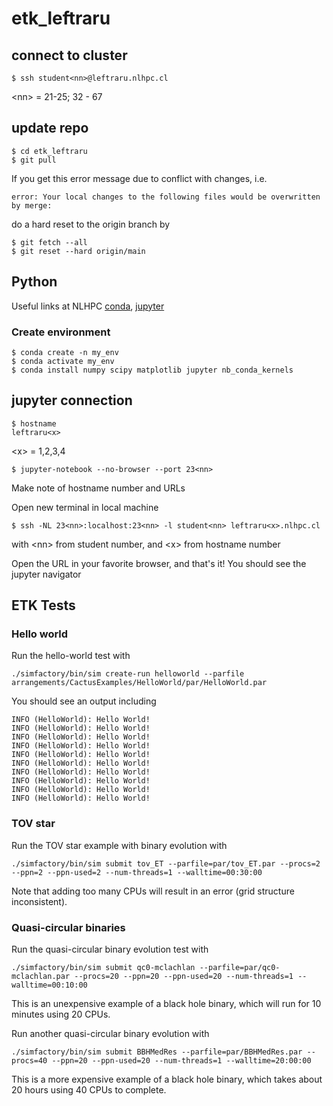# etk_leftraru


## connect to cluster

```
$ ssh student<nn>@leftraru.nlhpc.cl
```

\<nn\> = 21-25; 32 - 67

## update repo 

```
$ cd etk_leftraru
$ git pull
```

If you get this error message due to conflict with changes, i.e.

```
error: Your local changes to the following files would be overwritten by merge:
```

do a hard reset to the origin branch by 

```
$ git fetch --all
$ git reset --hard origin/main
```

## Python

Useful links at NLHPC [conda](https://wiki.nlhpc.cl/Uso_de_conda), [jupyter](https://wiki.nlhpc.cl/Jupyter_bajo_Conda)


### Create environment

```
$ conda create -n my_env
$ conda activate my_env
$ conda install numpy scipy matplotlib jupyter nb_conda_kernels
```

## jupyter connection 
```
$ hostname
leftraru<x>
```
\<x\> = 1,2,3,4

```
$ jupyter-notebook --no-browser --port 23<nn>
```
Make note of hostname number and URLs

Open new terminal in local machine
```
$ ssh -NL 23<nn>:localhost:23<nn> -l student<nn> leftraru<x>.nlhpc.cl
```
with \<nn\> from student number, and \<x\> from hostname number

Open the URL in your favorite browser, and that's it! You should see the jupyter navigator

## ETK Tests

### Hello world

Run the hello-world test with 

```
./simfactory/bin/sim create-run helloworld --parfile arrangements/CactusExamples/HelloWorld/par/HelloWorld.par
```

You should see an output including

```
INFO (HelloWorld): Hello World!
INFO (HelloWorld): Hello World!
INFO (HelloWorld): Hello World!
INFO (HelloWorld): Hello World!
INFO (HelloWorld): Hello World!
INFO (HelloWorld): Hello World!
INFO (HelloWorld): Hello World!
INFO (HelloWorld): Hello World!
INFO (HelloWorld): Hello World!
INFO (HelloWorld): Hello World!
```

### TOV star

Run the TOV star example with binary evolution with 

```
./simfactory/bin/sim submit tov_ET --parfile=par/tov_ET.par --procs=2 --ppn=2 --ppn-used=2 --num-threads=1 --walltime=00:30:00
```

Note that adding too many CPUs will result in an error (grid structure inconsistent). 

### Quasi-circular binaries

Run the quasi-circular binary evolution test with 

```
./simfactory/bin/sim submit qc0-mclachlan --parfile=par/qc0-mclachlan.par --procs=20 --ppn=20 --ppn-used=20 --num-threads=1 --walltime=00:10:00
```

This is an unexpensive example of a black hole binary, which will run for 10 minutes using 20 CPUs. 

Run another quasi-circular binary evolution with 

```
./simfactory/bin/sim submit BBHMedRes --parfile=par/BBHMedRes.par --procs=40 --ppn=20 --ppn-used=20 --num-threads=1 --walltime=20:00:00
```

This is a more expensive example of a black hole binary, which takes about 20 hours using 40 CPUs to complete. 
